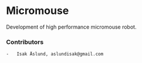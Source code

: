 # Micromouse
Development of high performance micromouse robot.

### Contributors
    -   Isak Åslund, aslundisak@gmail.com